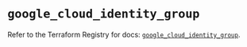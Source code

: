 # `google_cloud_identity_group`

Refer to the Terraform Registry for docs: [`google_cloud_identity_group`](https://registry.terraform.io/providers/hashicorp/google-beta/6.31.0/docs/resources/google_cloud_identity_group).
